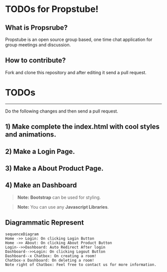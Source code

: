 # TODOs for Propstube!

## What is Propsrube?
Propstube is an open source group based, one time chat application for group meetings and discussion.

## How to contribute?
Fork and clone this repository and after editing it send a pull request.


# TODOs
<hr>

Do the following changes and then send a pull request.

## 1) Make complete the index.html with cool styles and animations.

## 2) Make a Login Page.

## 3) Make a About Product Page.

## 4) Make an Dashboard

> **Note:**  **Bootstrap** can be used for styling.

> **Note:** You can use any **Javascript Libraries**.



## Diagrammatic Represent

```mermaid
sequenceDiagram
Home ->> Login: On clicking Login Button
Home ->> About: On clicking About Product Button
Login-->>Dashboard: Auto Redirect After login
Dashboard-->>Login: On clicking Logout Button
Dashboard--x Chatbox: On creating a room!
Chatbox-x Dashboard: On deleting a room!
Note right of Chatbox: Feel free to contact us for more information.
```
```
